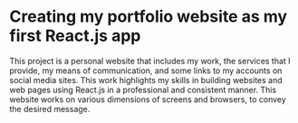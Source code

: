 # Creating my portfolio website as my first React.js app

This project is a personal website that includes my work, the services that I provide, my means of communication, and some links to my accounts on social media sites. This work highlights my skills in building websites and web pages using React.js in a professional and consistent manner. This website works on various dimensions of screens and browsers, to convey the desired message.

